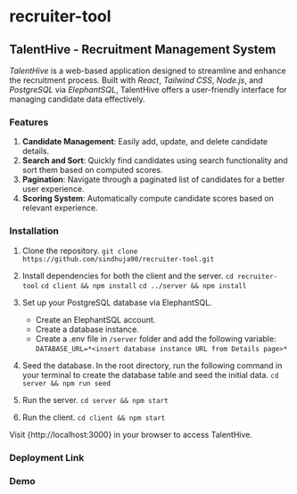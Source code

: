 # recruiter-tool

## TalentHive - Recruitment Management System

_TalentHive_ is a web-based application designed to streamline and enhance the recruitment process. Built with _React_, _Tailwind CSS_, _Node.js_, and _PostgreSQL_ via _ElephantSQL_, TalentHive offers a user-friendly interface for managing candidate data effectively.

### Features
1. **Candidate Management**: Easily add, update, and delete candidate details.
2. **Search and Sort**: Quickly find candidates using search functionality and sort them based on computed scores.
3. **Pagination**: Navigate through a paginated list of candidates for a better user experience.
4. **Scoring System**: Automatically compute candidate scores based on relevant experience.

### Installation
1. Clone the repository.
   `git clone https://github.com/sindhuja90/recruiter-tool.git`

2. Install dependencies for both the client and the server.
   `cd recruiter-tool`
   `cd client && npm install`
   `cd ../server && npm install`

3. Set up your PostgreSQL database via ElephantSQL.
   - Create an ElephantSQL account.
   - Create a database instance.
   - Create a .env file in `/server` folder and add the following variable:
     `DATABASE_URL=*<insert database instance URL from Details page>*`

4. Seed the database.
   In the root directory, run the following command in your terminal to create the database table and seed the initial data.
   `cd server && npm run seed`

6. Run the server.
   `cd server && npm start`

7. Run the client.
   `cd client && npm start`

Visit {http://localhost:3000} in your browser to access TalentHive.

### Deployment Link

### Demo

